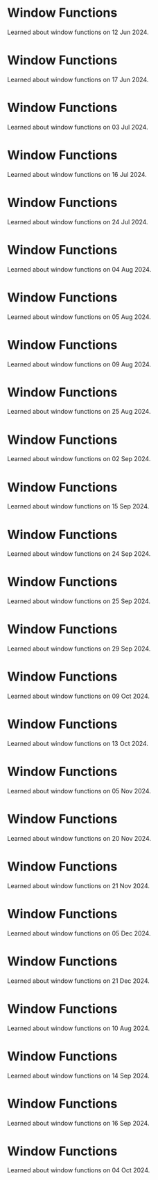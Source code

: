 # Window Functions
Learned about window functions on 12 Jun 2024.

# Window Functions
Learned about window functions on 17 Jun 2024.

# Window Functions
Learned about window functions on 03 Jul 2024.

# Window Functions
Learned about window functions on 16 Jul 2024.

# Window Functions
Learned about window functions on 24 Jul 2024.

# Window Functions
Learned about window functions on 04 Aug 2024.

# Window Functions
Learned about window functions on 05 Aug 2024.

# Window Functions
Learned about window functions on 09 Aug 2024.

# Window Functions
Learned about window functions on 25 Aug 2024.

# Window Functions
Learned about window functions on 02 Sep 2024.

# Window Functions
Learned about window functions on 15 Sep 2024.

# Window Functions
Learned about window functions on 24 Sep 2024.

# Window Functions
Learned about window functions on 25 Sep 2024.

# Window Functions
Learned about window functions on 29 Sep 2024.

# Window Functions
Learned about window functions on 09 Oct 2024.

# Window Functions
Learned about window functions on 13 Oct 2024.

# Window Functions
Learned about window functions on 05 Nov 2024.

# Window Functions
Learned about window functions on 20 Nov 2024.

# Window Functions
Learned about window functions on 21 Nov 2024.

# Window Functions
Learned about window functions on 05 Dec 2024.

# Window Functions
Learned about window functions on 21 Dec 2024.

# Window Functions
Learned about window functions on 10 Aug 2024.

# Window Functions
Learned about window functions on 14 Sep 2024.

# Window Functions
Learned about window functions on 16 Sep 2024.

# Window Functions
Learned about window functions on 04 Oct 2024.

